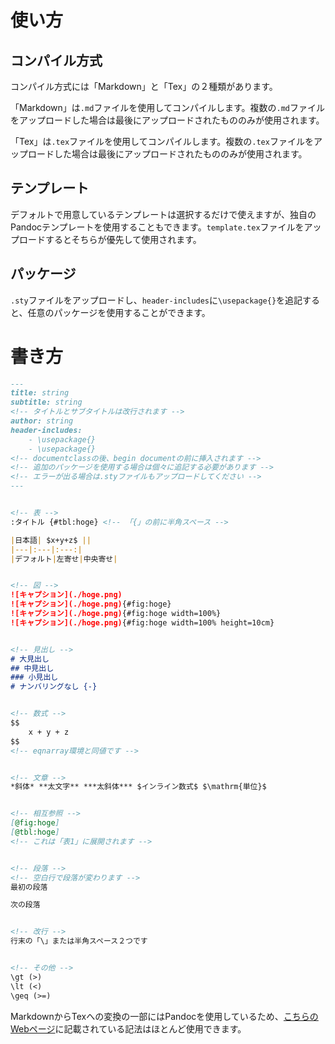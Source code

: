 # 使い方
## コンパイル方式
コンパイル方式には「Markdown」と「Tex」の２種類があります。
<!-- 「Markdown」はpandoc、pandoc-crossref-filter、cloudmd-filter、platex、platex、platex、dvipdfmxの順にコンパイルされます。 -->
「Markdown」は`.md`ファイルを使用してコンパイルします。複数の`.md`ファイルをアップロードした場合は最後にアップロードされたもののみが使用されます。

「Tex」は`.tex`ファイルを使用してコンパイルします。複数の`.tex`ファイルをアップロードした場合は最後にアップロードされたもののみが使用されます。

## テンプレート
デフォルトで用意しているテンプレートは選択するだけで使えますが、独自のPandocテンプレートを使用することもできます。`template.tex`ファイルをアップロードするとそちらが優先して使用されます。

## パッケージ
`.sty`ファイルをアップロードし、`header-includes`に`\usepackage{}`を追記すると、任意のパッケージを使用することができます。


# 書き方

```markdown
---
title: string
subtitle: string
<!-- タイトルとサブタイトルは改行されます -->
author: string
header-includes: 
    - \usepackage{}
    - \usepackage{}
<!-- documentclassの後、begin documentの前に挿入されます -->
<!-- 追加のパッケージを使用する場合は個々に追記する必要があります -->
<!-- エラーが出る場合は.styファイルもアップロードしてください -->
---


<!-- 表 -->
:タイトル {#tbl:hoge} <!-- 「{」の前に半角スペース -->

|日本語| $x+y+z$ ||
|---|:---|:---:|
|デフォルト|左寄せ|中央寄せ|


<!-- 図 -->
![キャプション](./hoge.png)
![キャプション](./hoge.png){#fig:hoge}
![キャプション](./hoge.png){#fig:hoge width=100%}
![キャプション](./hoge.png){#fig:hoge width=100% height=10cm}


<!-- 見出し -->
# 大見出し
## 中見出し
### 小見出し
# ナンバリングなし {-}


<!-- 数式 -->
$$
    x + y + z
$$
<!-- eqnarray環境と同値です -->


<!-- 文章 -->
*斜体* **太文字** ***太斜体*** $インライン数式$ $\mathrm{単位}$


<!-- 相互参照 -->
[@fig:hoge]
[@tbl:hoge]
<!-- これは「表1」に展開されます -->


<!-- 段落 -->
<!-- 空白行で段落が変わります -->
最初の段落

次の段落


<!-- 改行 -->
行末の「\」または半角スペース２つです


<!-- その他 -->
\gt (>)
\lt (<)
\geq (>=)

```


MarkdownからTexへの変換の一部にはPandocを使用しているため、[こちらのWebページ](https://pandoc.org/MANUAL.html)に記載されている記法はほとんど使用できます。